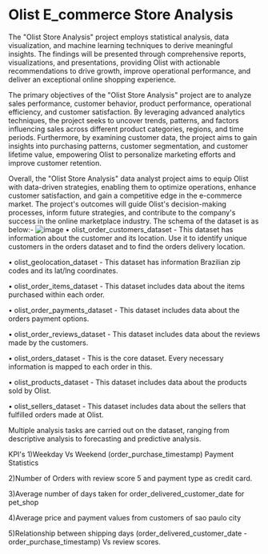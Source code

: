 # Olist E_commerce Store Analysis
The "Olist Store Analysis" project employs statistical analysis, data visualization, and machine learning techniques to derive meaningful insights. The findings will be presented through comprehensive reports, visualizations, and presentations, providing Olist with actionable recommendations to drive growth, improve operational performance, and deliver an exceptional online shopping experience.

The primary objectives of the "Olist Store Analysis" project are to analyze sales performance, customer behavior, product performance, operational efficiency, and customer satisfaction. By leveraging advanced analytics techniques, the project seeks to uncover trends, patterns, and factors influencing sales across different product categories, regions, and time periods. Furthermore, by examining customer data, the project aims to gain insights into purchasing patterns, customer segmentation, and customer lifetime value, empowering Olist to personalize marketing efforts and improve customer retention.

Overall, the "Olist Store Analysis" data analyst project aims to equip Olist with data-driven strategies, enabling them to optimize operations, enhance customer satisfaction, and gain a competitive edge in the e-commerce market. The project's outcomes will guide Olist's decision-making processes, inform future strategies, and contribute to the company's success in the online marketplace industry.
The schema of the dataset is as below:-
![image](https://github.com/user-attachments/assets/f98d4ad4-e47c-495f-9443-adea63907a72)
• olist_order_customers_dataset - This dataset has information about the customer and its location. Use it to identify unique customers in the orders dataset and to find the orders delivery location.

• olist_geolocation_dataset - This dataset has information Brazilian zip codes and its lat/lng coordinates.

• olist_order_items_dataset - This dataset includes data about the items purchased within each order.

• olist_order_payments_dataset - This dataset includes data about the orders payment options.

• olist_order_reviews_dataset - This dataset includes data about the reviews made by the customers.

• olist_orders_dataset - This is the core dataset. Every necessary information is mapped to each order in this.

• olist_products_dataset - This dataset includes data about the products sold by Olist.

• olist_sellers_dataset - This dataset includes data about the sellers that fulfilled orders made at Olist.

Multiple analysis tasks are carried out on the dataset, ranging from descriptive analysis to forecasting and predictive analysis.

KPI's
1)Weekday Vs Weekend (order_purchase_timestamp) Payment Statistics

2)Number of Orders with review score 5 and payment type as credit card.

3)Average number of days taken for order_delivered_customer_date for pet_shop

4)Average price and payment values from customers of sao paulo city

5)Relationship between shipping days (order_delivered_customer_date - order_purchase_timestamp) Vs review scores.

